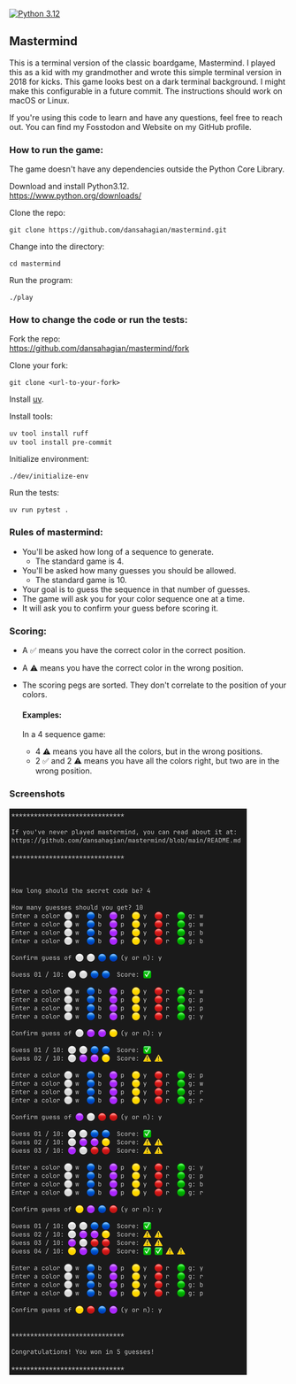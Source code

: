 [![Python 3.12](https://img.shields.io/badge/python-3.12-blue.svg)](https://www.python.org/downloads/release/python-312/)

## Mastermind

This is a terminal version of the classic boardgame, Mastermind. I played this as a kid with my grandmother and wrote
this simple terminal version in 2018 for kicks. This game looks best on a dark terminal background. I might make this
configurable in a future commit. The instructions should work on macOS or Linux.

If you're using this code to learn and have any questions, feel free to reach out. You can find my Fosstodon and Website
on my GitHub profile.

### How to run the game:
The game doesn't have any dependencies outside the Python Core Library.  

Download and install Python3.12.  
https://www.python.org/downloads/

Clone the repo:  
```shell
git clone https://github.com/dansahagian/mastermind.git
```
Change into the directory:  
```shell
cd mastermind
```
Run the program:
```shell
./play
```

### How to change the code or run the tests:
Fork the repo:  
https://github.com/dansahagian/mastermind/fork

Clone your fork:
```shell
git clone <url-to-your-fork>
```
Install [uv](https://github.com/astral-sh/uv).

Install tools:
```shell
uv tool install ruff
uv tool install pre-commit
```

Initialize environment:
```shell
./dev/initialize-env
```

Run the tests:
```shell
uv run pytest .
```

### Rules of mastermind:
* You'll be asked how long of a sequence to generate.
  * The standard game is 4.
* You'll be asked how many guesses you should be allowed.
  * The standard game is 10.
* Your goal is to guess the sequence in that number of guesses.
* The game will ask you for your color sequence one at a time.
* It will ask you to confirm your guess before scoring it.

### Scoring:
* A ✅ means you have the correct color in the correct position.
* A ⚠️ means you have the correct color in the wrong position.
* The scoring pegs are sorted. They don't correlate to the position of your colors.

    #### Examples:
    In a 4 sequence game:
    * 4 ⚠️ means you have all the colors, but in the wrong positions.
    * 2 ✅ and 2 ⚠️ means you have all the colors right, but two are in the wrong position.

### Screenshots
![screenshot.png](./screenshot.png)
